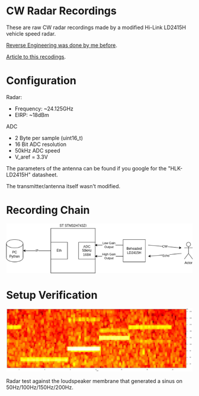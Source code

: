 # CW Radar Recordings

These are raw CW radar recordings made by a modified Hi-Link LD2415H vehicle speed radar.

[Reverse Engineering was done by me before](https://www.dm5tt.de/2025/02/15/reverse-engineering-hilink-ld2415h/).

[Article to this recodings](https://www.dm5tt.de/2025/03/09/high-resolution-cw-recordings/).

# Configuration

Radar:
 - Frequency: ~24.125GHz
 - EIRP: ~18dBm

ADC
* 2 Byte per sample (uint16_t)
* 16 Bit ADC resolution
* 50kHz ADC speed
* V_aref = 3.3V

The parameters of the antenna can be found if you google for the "HLK-LD2415H" datasheet.

The transmitter/antenna itself wasn't modified.

# Recording Chain

![Recording Chain](docs/cw_setup.drawio.png)

# Setup Verification

![Recording Chain](docs/cw_calibration.jpeg)

Radar test against the loudspeaker membrane that generated a sinus on 50Hz/100Hz/150Hz/200Hz.


